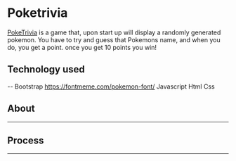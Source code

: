 # Poketrivia

[PokeTrivia](https://venkatnan.github.io/Poketrivia/index.html) is a game that, upon start up will display a randomly generated pokemon. You have to try and guess that Pokemons name, and when you do, you get a point. once you get 10 points you win!

## Technology used
--
Bootstrap
https://fontmeme.com/pokemon-font/
Javascript
Html
Css

 ## About
 ---

 ## Process
 ---

